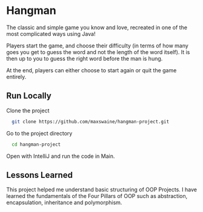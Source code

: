 # Hangman

The classic and simple game you know and love, recreated in one of the most complicated ways using Java!

Players start the game, and choose their difficulty (in terms of how many goes you get to guess the word and not the length of the word itself). It is then up to you to guess the right word before the man is hung. 

At the end, players can either choose to start again or quit the game entirely.

## Run Locally

Clone the project

```bash
  git clone https://github.com/maxswaine/hangman-project.git
```

Go to the project directory

```bash
  cd hangman-project
```

Open with IntelliJ and run the code in Main.

## Lessons Learned

This project helped me understand basic structuring of OOP Projects. I have learned the fundamentals of the Four Pillars of OOP such as abstraction, encapsulation, inheritance and polymorphism. 


